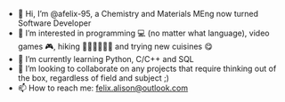 - 👋 Hi, I’m @afelix-95, a Chemistry and Materials MEng now turned Software Developer
- 👀 I’m interested in programming 💻 (no matter what language), video games 🎮, hiking 🚶🏻‍♂️🚵🏻‍♂️ and trying new cuisines 😋
- 🌱 I’m currently learning Python, C/C++ and SQL
- 💞️ I’m looking to collaborate on any projects that require thinking out of the box, regardless of field and subject ;)
- 📫 How to reach me: felix.alison@outlook.com

<!---
afelix-95/afelix-95 is a ✨ special ✨ repository because its `README.md` (this file) appears on your GitHub profile.
You can click the Preview link to take a look at your changes.
--->
